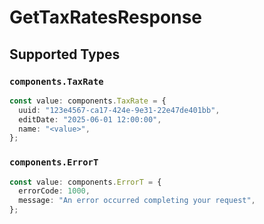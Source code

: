 # GetTaxRatesResponse


## Supported Types

### `components.TaxRate`

```typescript
const value: components.TaxRate = {
  uuid: "123e4567-ca17-424e-9e31-22e47de401bb",
  editDate: "2025-06-01 12:00:00",
  name: "<value>",
};
```

### `components.ErrorT`

```typescript
const value: components.ErrorT = {
  errorCode: 1000,
  message: "An error occurred completing your request",
};
```

